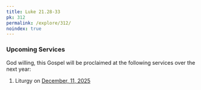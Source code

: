 ```yaml
---
title: Luke 21.28-33
pk: 312
permalink: /explore/312/
noindex: true
---
```


### Upcoming Services

God willing, this Gospel will be proclaimed at the following services over the next year:


1. Liturgy on [December, 11, 2025](https://orthocal.info/readings/gregorian/2025/12/11/)
